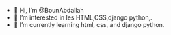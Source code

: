 - 👋 Hi, I’m @BounAbdallah
- 👀 I’m interested in les HTML,CSS,django python,.
- 🌱 I’m currently learning html, css, and django python.

<!---
BounAbdallah/BounAbdallah is a ✨ special ✨ repository because its `README.md` (this file) appears on your GitHub profile.
You can click the Preview link to take a look at your changes.
--->
